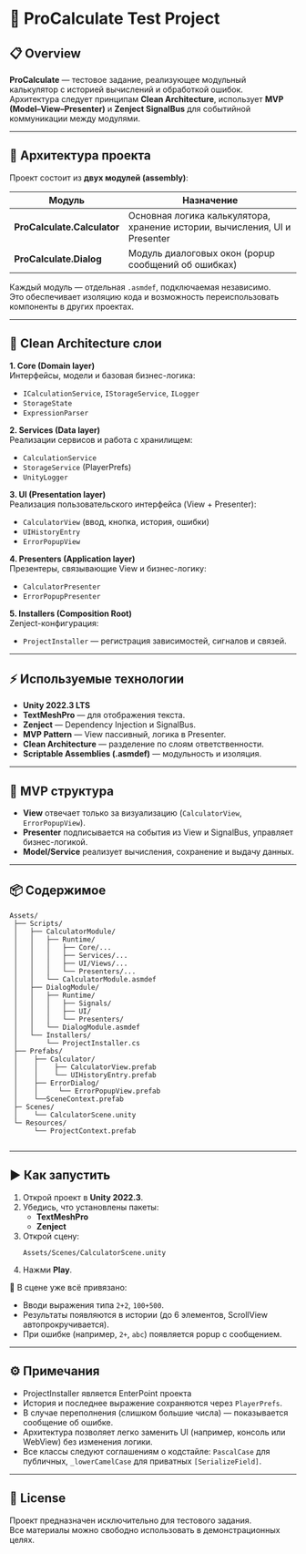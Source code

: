 # 🧮 ProCalculate Test Project

## 📋 Overview
**ProCalculate** — тестовое задание, реализующее модульный калькулятор с историей вычислений и обработкой ошибок.  
Архитектура следует принципам **Clean Architecture**, использует **MVP (Model–View–Presenter)** и **Zenject SignalBus** для событийной коммуникации между модулями.

---

## 🧱 Архитектура проекта

Проект состоит из **двух модулей (assembly)**:

| Модуль | Назначение |
|---------|-------------|
| **ProCalculate.Calculator** | Основная логика калькулятора, хранение истории, вычисления, UI и Presenter |
| **ProCalculate.Dialog** | Модуль диалоговых окон (popup сообщений об ошибках) |

Каждый модуль — отдельная `.asmdef`, подключаемая независимо.  
Это обеспечивает изоляцию кода и возможность переиспользовать компоненты в других проектах.

---

## 🧩 Clean Architecture слои

**1. Core (Domain layer)**  
Интерфейсы, модели и базовая бизнес-логика:
- `ICalculationService`, `IStorageService`, `ILogger`
- `StorageState`
- `ExpressionParser`

**2. Services (Data layer)**  
Реализации сервисов и работа с хранилищем:
- `CalculationService`
- `StorageService` (PlayerPrefs)
- `UnityLogger`

**3. UI (Presentation layer)**  
Реализация пользовательского интерфейса (View + Presenter):
- `CalculatorView` (ввод, кнопка, история, ошибки)
- `UIHistoryEntry`
- `ErrorPopupView`

**4. Presenters (Application layer)**  
Презентеры, связывающие View и бизнес-логику:
- `CalculatorPresenter`
- `ErrorPopupPresenter`

**5. Installers (Composition Root)**  
Zenject-конфигурация:
- `ProjectInstaller` — регистрация зависимостей, сигналов и связей.

---

## ⚡ Используемые технологии

- **Unity 2022.3 LTS**
- **TextMeshPro** — для отображения текста.
- **Zenject** — Dependency Injection и SignalBus.
- **MVP Pattern** — View пассивный, логика в Presenter.
- **Clean Architecture** — разделение по слоям ответственности.
- **Scriptable Assemblies (.asmdef)** — модульность и изоляция.

---

## 🧠 MVP структура
- **View** отвечает только за визуализацию (`CalculatorView`, `ErrorPopupView`).
- **Presenter** подписывается на события из View и SignalBus, управляет бизнес-логикой.
- **Model/Service** реализует вычисления, сохранение и выдачу данных.

---

## 📦 Содержимое

```
Assets/
 ├── Scripts/
 │   ├── CalculatorModule/
 │   │   ├── Runtime/
 │   │   │   ├── Core/...
 │   │   │   ├── Services/...
 │   │   │   ├── UI/Views/...
 │   │   │   └── Presenters/...
 │   │   └── CalculatorModule.asmdef
 │   ├── DialogModule/
 │   │   ├── Runtime/
 │   │   │   ├── Signals/
 │   │   │   ├── UI/
 │   │   │   └── Presenters/
 │   │   └── DialogModule.asmdef
 │   └── Installers/
 │       └── ProjectInstaller.cs
 ├── Prefabs/
 │    ├── Calculator/
 │    │    ├── CalculatorView.prefab
 │    │    └── UIHistoryEntry.prefab
 │    ├── ErrorDialog/
 │    │     └── ErrorPopupView.prefab 
 │    └──SceneContext.prefab
 ├─ Scenes/
 │    └── CalculatorScene.unity   
 └─ Resources/
      └── ProjectContext.prefab
 
   ```
---
## ▶️ Как запустить

1. Открой проект в **Unity 2022.3**.
2. Убедись, что установлены пакеты:
   - **TextMeshPro**
   - **Zenject**  
3. Открой сцену:  
   ```
   Assets/Scenes/CalculatorScene.unity
   ```
4. Нажми **Play**.

🧩 В сцене уже всё привязано:
- Вводи выражения типа `2+2`, `100+500`.
- Результаты появляются в истории (до 6 элементов, ScrollView автопрокручивается).
- При ошибке (например, `2+`, `abc`) появляется popup с сообщением.

---

## ⚙️ Примечания
- ProjectInstaller является EnterPoint проекта
- История и последнее выражение сохраняются через `PlayerPrefs`.
- В случае переполнения (слишком большие числа) — показывается сообщение об ошибке.
- Архитектура позволяет легко заменить UI (например, консоль или WebView) без изменения логики.
- Все классы следуют соглашениям о кодстайле: `PascalCase` для публичных, `_lowerCamelCase` для приватных `[SerializeField]`.

---

## 🧾 License
Проект предназначен исключительно для тестового задания.  
Все материалы можно свободно использовать в демонстрационных целях.
